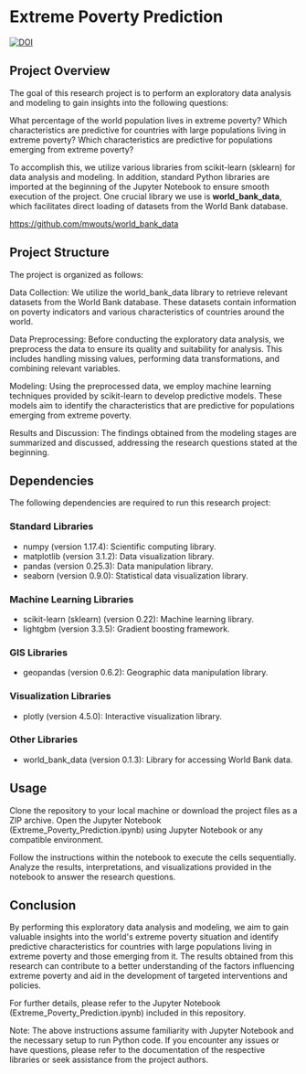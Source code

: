# Extreme Poverty Prediction

<a href="https://zenodo.org/badge/latestdoi/639107975"><img src="https://zenodo.org/badge/639107975.svg" alt="DOI"></a>

## Project Overview
The goal of this research project is to perform an exploratory data analysis and modeling to gain insights into the following questions:

What percentage of the world population lives in extreme poverty?
Which characteristics are predictive for countries with large populations living in extreme poverty?
Which characteristics are predictive for populations emerging from extreme poverty?

To accomplish this, we utilize various libraries from scikit-learn (sklearn) for data analysis and modeling. In addition, standard Python libraries are imported at the beginning of the Jupyter Notebook to ensure smooth execution of the project. One crucial library we use is <b>world_bank_data</b>, which facilitates direct loading of datasets from the World Bank database.

https://github.com/mwouts/world_bank_data

## Project Structure
The project is organized as follows:

Data Collection: We utilize the world_bank_data library to retrieve relevant datasets from the World Bank database. These datasets contain information on poverty indicators and various characteristics of countries around the world.

Data Preprocessing: Before conducting the exploratory data analysis, we preprocess the data to ensure its quality and suitability for analysis. This includes handling missing values, performing data transformations, and combining relevant variables.

Modeling: Using the preprocessed data, we employ machine learning techniques provided by scikit-learn to develop predictive models. These models aim to identify the characteristics that are predictive for populations emerging from extreme poverty.

Results and Discussion: The findings obtained from the modeling stages are summarized and discussed, addressing the research questions stated at the beginning.

## Dependencies
The following dependencies are required to run this research project:

### Standard Libraries

- numpy (version 1.17.4): Scientific computing library.
- matplotlib (version 3.1.2): Data visualization library.
- pandas (version 0.25.3): Data manipulation library.
- seaborn (version 0.9.0): Statistical data visualization library.

### Machine Learning Libraries

- scikit-learn (sklearn) (version 0.22): Machine learning library.
- lightgbm (version 3.3.5): Gradient boosting framework.

### GIS Libraries

- geopandas (version 0.6.2): Geographic data manipulation library.

### Visualization Libraries

- plotly (version 4.5.0): Interactive visualization library.

### Other Libraries

- world_bank_data (version 0.1.3): Library for accessing World Bank data.

## Usage
Clone the repository to your local machine or download the project files as a ZIP archive.
Open the Jupyter Notebook (Extreme_Poverty_Prediction.ipynb) using Jupyter Notebook or any compatible environment.

Follow the instructions within the notebook to execute the cells sequentially.
Analyze the results, interpretations, and visualizations provided in the notebook to answer the research questions.

## Conclusion
By performing this exploratory data analysis and modeling, we aim to gain valuable insights into the world's extreme poverty situation and identify predictive characteristics for countries with large populations living in extreme poverty and those emerging from it. The results obtained from this research can contribute to a better understanding of the factors influencing extreme poverty and aid in the development of targeted interventions and policies.

For further details, please refer to the Jupyter Notebook (Extreme_Poverty_Prediction.ipynb) included in this repository.

Note: The above instructions assume familiarity with Jupyter Notebook and the necessary setup to run Python code. If you encounter any issues or have questions, please refer to the documentation of the respective libraries or seek assistance from the project authors.
